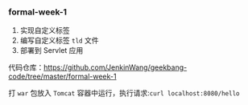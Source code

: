 ### formal-week-1
1. 实现自定义标签 
2. 编写自定义标签 `tld` 文件
3. 部署到 Servlet 应用

代码仓库：https://github.com/JenkinWang/geekbang-code/tree/master/formal-week-1

打 `war` 包放入 `Tomcat` 容器中运行，执行请求:`curl localhost:8080/hello`